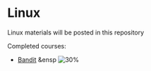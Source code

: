 # Linux
Linux materials will be posted in this repository

Completed courses: 
* [Bandit](https://overthewire.org/wargames/bandit/)    &ensp                                                                              ![30%](https://progress-bar.dev/30)
